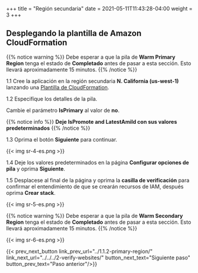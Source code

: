 +++
title = "Región secundaria"
date =  2021-05-11T11:43:28-04:00
weight = 3
+++

## Desplegando la plantilla de Amazon CloudFormation

{{% notice warning %}}
Debe esperar a que la pila de **Warm Primary Region** tenga el estado de **Completado** antes de pasar a esta sección. Esto llevará aproximadamente 15 minutos.
{{% /notice %}}

1.1 Cree la aplicación en la región secundaria **N. California (us-west-1)** lanzando una [Plantilla de CloudFormation](https://console.aws.amazon.com/cloudformation/home?region=us-west-1#/stacks/create/template?stackName=warm-secondary&templateURL=https://ee-assets-prod-us-east-1.s3.amazonaws.com/modules/7ebe40ac15b94a1e815828a877bde9b3/v7/WarmStandbyDR.yaml).

1.2  Especifíque los detalles de la pila.

Cambie el parámetro **IsPrimary** al valor de **no**.

{{% notice info %}}
**Deje IsPromote and LatestAmiId con sus valores predeterminados**
{{% /notice %}}

1.3 Oprima el botón **Siguiente** para continuar.

{{< img sr-4-es.png >}}

1.4 Deje los valores predeterminados en la página **Configurar opciones de pila** y oprima **Siguiente**.

1.5 Desplacese al final de la página y oprima la **casilla de verificación** para confirmar el entendimiento de que se crearán recursos de IAM, después oprima **Crear stack**.

{{< img sr-5-es.png >}}

{{% notice warning %}}
Debe esperar a que la pila de **Warm Secondary Region** tenga el estado de **Completado** antes de pasar a esta sección. Esto llevará aproximadamente 15 minutos.
{{% /notice %}}

{{< img sr-6-es.png >}}

{{< prev_next_button link_prev_url="../1.1.2-primary-region/"  link_next_url="../../../2-verify-websites/" button_next_text="Siguiente paso" button_prev_text="Paso anterior"/>}}